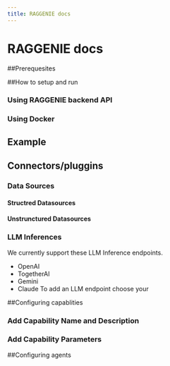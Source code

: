 ```yaml
---
title: RAGGENIE docs
---
```

# RAGGENIE docs

##Prerequesites

##How to setup and run
### Using RAGGENIE backend API
### Using Docker

## Example


## Connectors/pluggins
### Data Sources
#### Structred Datasources
#### Unstrunctured Datasources

### LLM Inferences
We currently support these LLM Inference endpoints.
* OpenAI
* TogetherAI
* Gemini
* Claude
To add an LLM endpoint choose your 

##Configuring capablities
### Add Capability Name and Description
### Add Capability Parameters

##Configuring agents